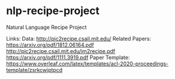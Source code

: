 # nlp-recipe-project
Natural Language Recipe Project

Links: 
  Data: http://pic2recipe.csail.mit.edu/
  Related Papers: 
    https://arxiv.org/pdf/1812.06164.pdf
    http://pic2recipe.csail.mit.edu/im2recipe.pdf
    https://arxiv.org/pdf/1111.3919.pdf
  Paper Template: https://www.overleaf.com/latex/templates/acl-2020-proceedings-template/zsrkcwjptpcd
